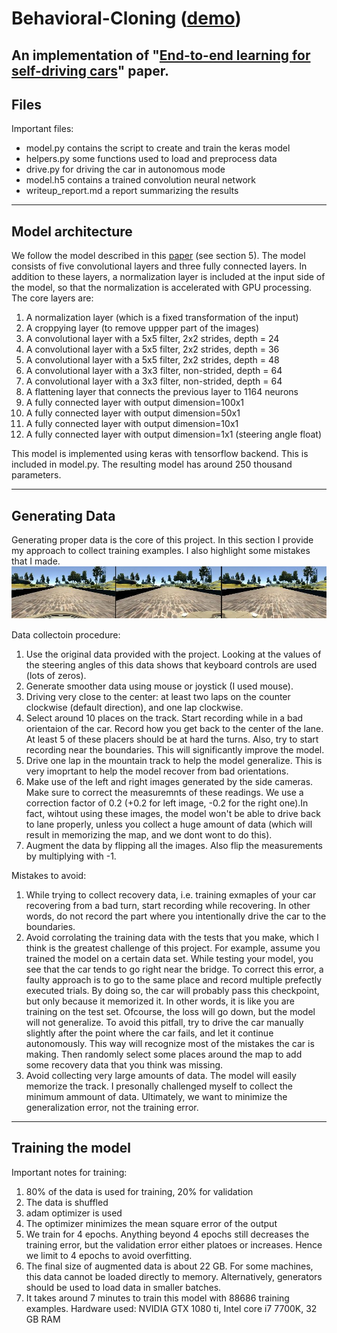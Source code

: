 # Behavioral-Cloning ([demo](https://youtu.be/-gZGYOtfjZ4))
An implementation of "[End-to-end learning for self-driving cars](http://images.nvidia.com/content/tegra/automotive/images/2016/solutions/pdf/end-to-end-dl-using-px.pdf)" paper.
---
## Files
Important files:
* model.py contains the script to create and train the keras model
* helpers.py some functions used to load and preprocess data
* drive.py for driving the car in autonomous mode
* model.h5 contains a trained convolution neural network 
* writeup_report.md a report summarizing the results   
---
## Model architecture
We follow the model described in this [paper](http://images.nvidia.com/content/tegra/automotive/images/2016/solutions/pdf/end-to-end-dl-using-px.pdf) (see section 5). The model consists of five convolutional layers and three fully connected layers. In addition to these layers, a normalization layer is included at the input side of the model, so that the normalization is accelerated with GPU processing.
The core layers are:  
1. A normalization layer (which is a fixed transformation of the input)
2. A croppying layer (to remove uppper part of the images)
3. A convolutional layer with a 5x5 filter, 2x2 strides, depth = 24
4. A convolutional layer with a 5x5 filter, 2x2 strides, depth = 36
5. A convolutional layer with a 5x5 filter, 2x2 strides, depth = 48
6. A convolutional layer with a 3x3 filter, non-strided, depth = 64
7. A convolutional layer with a 3x3 filter, non-strided, depth = 64
8. A flattening layer that connects the previous layer to 1164 neurons
9. A fully connected layer with output dimension=100x1
10. A fully connected layer with output dimension=50x1
11. A fully connected layer with output dimension=10x1
12. A fully connected layer with output dimension=1x1 (steering angle float)  
  
This model is implemented using keras with tensorflow backend. This is included in model.py. The resulting model has around 250 thousand parameters.

---
## Generating Data
Generating proper data is the core of this project. In this section I provide my approach to collect training examples. I also highlight some mistakes that I made.
![img](mix.jpg "Center, left and right images")

Data collectoin procedure:
1. Use the original data provided with the project. Looking at the values of the steering angles of this data shows that keyboard controls are used (lots of zeros).
2. Generate smoother data using mouse or joystick (I used mouse).
3. Driving very close to the center: at least two laps on the counter clockwise (default direction), and one lap clockwise.
4. Select around 10 places on the track. Start recording while in a bad orientaion of the car. Record how you get back to the center of the lane. At least 5 of these placers should be at hard the turns. Also, try to start recording near the boundaries. This will significantly improve the model.
5. Drive one lap in the mountain track to help the model generalize. This is very imoprtant to help the model recover from bad orientations.
6. Make use of the left and right images generated by the side cameras. Make sure to correct the measuremnts of these readings. We use a correction factor of 0.2 (+0.2 for left image, -0.2 for the right one).In fact, wihtout using these images, the model won't be able to drive back to lane properly, unless you collect a huge amount of data (which will result in memorizing the map, and we dont wont to do this). 
7. Augment the data by flipping all the images. Also flip the measurements by multiplying with -1.

Mistakes to avoid:  
1. While trying to collect recovery data, i.e. training exmaples of your car recovering from a bad turn, start recording while recovering. In other words, do not record the part where you intentionally drive the car to the boundaries.
2. Avoid corrolating the training data with the tests that you make, which I think is the greatest challenge of this project. For example, assume you trained the model on a certain data set. While testing your model, you see that the car tends to go right near the bridge. To correct this error, a faulty approach is to go to the same place and record multiple prefectly executed trials. By doing so, the car will probably pass this checkpoint, but only because it memorized it. In other words, it is like you are training on the test set. Ofcourse, the loss will go down, but the model will not generalize. To avoid this pitfall, try to drive the car manually slightly after the point where the car fails, and let it continue autonomously. This way will recognize most of the mistakes the car is making. Then randomly select some places around the map to add some recovery data that you think was missing.
3. Avoid collecting very large amounts of data. The model will easily memorize the track. I presonally challenged myself to collect the minimum ammount of data. Ultimately, we want to minimize the generalization error, not the training error.
---
## Training the model
Important notes for training:
1. 80% of the data is used for training, 20% for validation
2. The data is shuffled
3. adam optimizer is used
4. The optimizer minimizes the mean square error of the output
5. We train for 4 epochs. Anything beyond 4 epochs still decreases the training error, but the validation error either platoes or increases. Hence we limit to 4 epochs to avoid overfitting.
6. The final size of augmented data is about 22 GB. For some machines, this data cannot be loaded directly to memory. Alternatively, generators should be used to load data in smaller batches. 
7. It takes around 7 minutes to train this model with 88686 training examples. Hardware used: NVIDIA GTX 1080 ti, Intel core i7 7700K, 32 GB RAM


